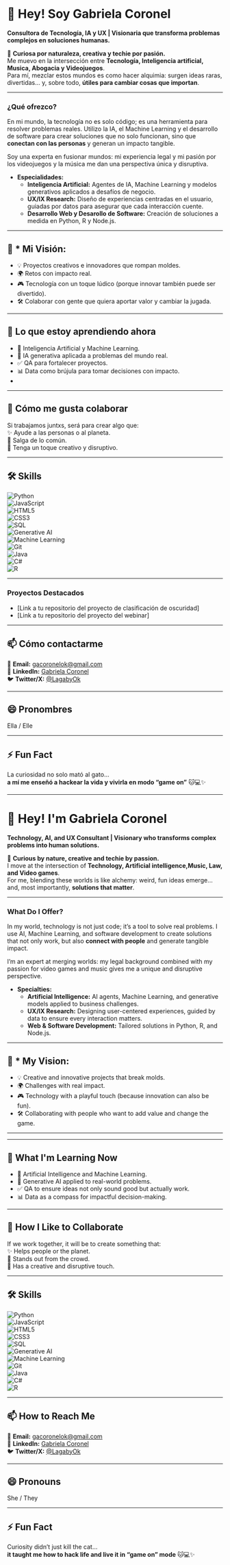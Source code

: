 # 👋 Hey! Soy Gabriela Coronel
**Consultora de Tecnología, IA y UX | Visionaria que transforma problemas complejos en soluciones humanas.**


🌟 **Curiosa por naturaleza, creativa y techie por pasión.**  
Me muevo en la intersección entre **Tecnología, Inteligencia artificial, Musica, Abogacia y Videojuegos**.  
Para mí, mezclar estos mundos es como hacer alquimia: surgen ideas raras, divertidas… y, sobre todo, **útiles para cambiar cosas que importan**.  

---
### **¿Qué ofrezco?**

En mi mundo, la tecnología no es solo código; es una herramienta para resolver problemas reales. Utilizo la IA, el Machine Learning y el desarrollo de software para crear soluciones que no solo funcionan, sino que **conectan con las personas** y generan un impacto tangible.

Soy una experta en fusionar mundos: mi experiencia legal y mi pasión por los videojuegos y la música me dan una perspectiva única y disruptiva.

* **Especialidades:**
    * **Inteligencia Artificial:** Agentes de IA, Machine Learning y modelos generativos aplicados a desafíos de negocio.
    * **UX/IX Research:** Diseño de experiencias centradas en el usuario, guiadas por datos para asegurar que cada interacción cuente.
    * **Desarrollo Web y Desarollo de Software:** Creación de soluciones a medida en Python, R y Node.js.

---

## 👀 * **Mi Visión:**
- 💡 Proyectos creativos e innovadores que rompan moldes.  
- 🌍 Retos con impacto  real.  
- 🎮 Tecnología con un toque lúdico (porque innovar también puede ser divertido).  
- 🛠️ Colaborar con gente que quiera aportar valor y cambiar la jugada.  

---

## 🌱 Lo que estoy aprendiendo ahora  
- 🤖 Inteligencia Artificial y Machine Learning.  
- 🧠 IA generativa aplicada a problemas del mundo real.  
- ✅ QA para fortalecer proyectos.  
- 📊 Data como brújula para tomar decisiones con impacto.
- 

---

## 💞️ Cómo me gusta colaborar  
Si trabajamos juntxs, será para crear algo que:  
✨ Ayude a las personas o al planeta.  
🚀 Salga de lo común.  
🎨 Tenga un toque creativo y disruptivo.  

---

## 🛠️ Skills  

![Python](https://img.shields.io/badge/Python-3776AB?style=for-the-badge&logo=python&logoColor=white)  
![JavaScript](https://img.shields.io/badge/JavaScript-F7DF1E?style=for-the-badge&logo=javascript&logoColor=black)  
![HTML5](https://img.shields.io/badge/HTML5-E34F26?style=for-the-badge&logo=html5&logoColor=white)  
![CSS3](https://img.shields.io/badge/CSS3-1572B6?style=for-the-badge&logo=css3&logoColor=white)  
![SQL](https://img.shields.io/badge/SQL-4479A1?style=for-the-badge&logo=MySQL&logoColor=white)  
![Generative AI](https://img.shields.io/badge/Generative_AI-FF6F00?style=for-the-badge&logo=openai&logoColor=white)  
![Machine Learning](https://img.shields.io/badge/Machine_Learning-102230?style=for-the-badge&logo=tensorflow&logoColor=orange)  
![Git](https://img.shields.io/badge/Git-F05032?style=for-the-badge&logo=git&logoColor=white)  
![Java](https://img.shields.io/badge/Java-007396?style=for-the-badge&logo=openjdk&logoColor=white)  
![C#](https://img.shields.io/badge/C%23-239120?style=for-the-badge&logo=c-sharp&logoColor=white)  
![R](https://img.shields.io/badge/R-276DC3?style=for-the-badge&logo=r&logoColor=white)  

---

### **Proyectos Destacados**

* [Link a tu repositorio del proyecto de clasificación de oscuridad]
* [Link a tu repositorio del proyecto del webinar]


---
## 📫 Cómo contactarme  
📧 **Email:** gacoronelok@gmail.com  
🔗 **LinkedIn:** [Gabriela Coronel](https://www.linkedin.com/in/gabriela-coronel-43a0a4286/)  
🐦 **Twitter/X:** [@LagabyOk](https://x.com/LagabyOk)  

---

## 😄 Pronombres  
Ella / Elle  

---

## ⚡ Fun Fact  
La curiosidad no solo mató al gato…  
**a mí me enseñó a hackear la vida y vivirla en modo “game on”** 🐱💻✨  


---


# 👋 Hey! I'm Gabriela Coronel
**Technology, AI, and UX Consultant | Visionary who transforms complex problems into human solutions.**

🌟 **Curious by nature, creative and techie by passion.**  
I move at the intersection of **Technology, Artificial intelligence,Music, Law, and Video games**.  
For me, blending these worlds is like alchemy: weird, fun ideas emerge… and, most importantly, **solutions that matter**.  

---

### **What Do I Offer?**

In my world, technology is not just code; it’s a tool to solve real problems. I use AI, Machine Learning, and software development to create solutions that not only work, but also **connect with people** and generate tangible impact.  

I’m an expert at merging worlds: my legal background combined with my passion for video games and music gives me a unique and disruptive perspective.  

* **Specialties:**
    * **Artificial Intelligence:** AI agents, Machine Learning, and generative models applied to business challenges.  
    * **UX/IX Research:** Designing user-centered experiences, guided by data to ensure every interaction matters.  
    * **Web & Software Development:** Tailored solutions in Python, R, and Node.js.  

---

## 👀 * **My Vision:**
- 💡 Creative and innovative projects that break molds.  
- 🌍 Challenges with real impact.  
- 🎮 Technology with a playful touch (because innovation can also be fun).  
- 🛠️ Collaborating with people who want to add value and change the game.  

---

---

## 🌱 What I'm Learning Now  
- 🤖 Artificial Intelligence and Machine Learning.  
- 🧠 Generative AI applied to real-world problems.  
- ✅ QA to ensure ideas not only sound good but actually work.  
- 📊 Data as a compass for impactful decision-making.  

---

## 💞️ How I Like to Collaborate  
If we work together, it will be to create something that:  
✨ Helps people or the planet.  
🚀 Stands out from the crowd.  
🎨 Has a creative and disruptive touch.  

---

## 🛠️ Skills  

![Python](https://img.shields.io/badge/Python-3776AB?style=for-the-badge&logo=python&logoColor=white)  
![JavaScript](https://img.shields.io/badge/JavaScript-F7DF1E?style=for-the-badge&logo=javascript&logoColor=black)  
![HTML5](https://img.shields.io/badge/HTML5-E34F26?style=for-the-badge&logo=html5&logoColor=white)  
![CSS3](https://img.shields.io/badge/CSS3-1572B6?style=for-the-badge&logo=css3&logoColor=white)  
![SQL](https://img.shields.io/badge/SQL-4479A1?style=for-the-badge&logo=MySQL&logoColor=white)  
![Generative AI](https://img.shields.io/badge/Generative_AI-FF6F00?style=for-the-badge&logo=openai&logoColor=white)  
![Machine Learning](https://img.shields.io/badge/Machine_Learning-102230?style=for-the-badge&logo=tensorflow&logoColor=orange)  
![Git](https://img.shields.io/badge/Git-F05032?style=for-the-badge&logo=git&logoColor=white)  
![Java](https://img.shields.io/badge/Java-007396?style=for-the-badge&logo=openjdk&logoColor=white)  
![C#](https://img.shields.io/badge/C%23-239120?style=for-the-badge&logo=c-sharp&logoColor=white)  
![R](https://img.shields.io/badge/R-276DC3?style=for-the-badge&logo=r&logoColor=white)  

---

## 📫 How to Reach Me  
📧 **Email:** gacoronelok@gmail.com  
🔗 **LinkedIn:** [Gabriela Coronel](https://www.linkedin.com/in/gabriela-coronel-43a0a4286/)  
🐦 **Twitter/X:** [@LagabyOk](https://x.com/LagabyOk)  

---

## 😄 Pronouns  
She / They  

---

## ⚡ Fun Fact  
Curiosity didn’t just kill the cat…  
**it taught me how to hack life and live it in “game on” mode** 🐱💻✨  
